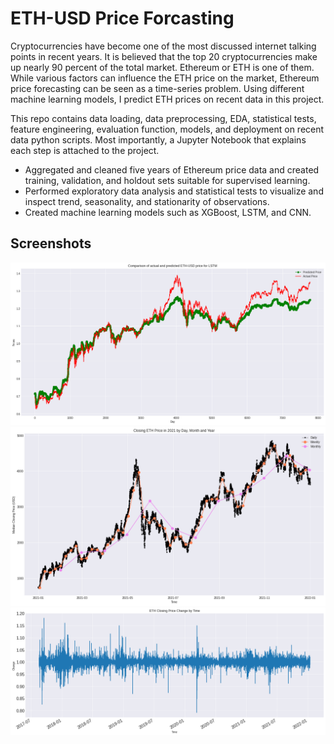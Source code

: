 
# ETH-USD Price Forcasting

Cryptocurrencies have become one of the most discussed internet talking points in recent years. It is believed that the top 20 cryptocurrencies make up nearly 90 percent of the total market. Ethereum or ETH is one of them. While various factors can influence the ETH price on the market, Ethereum price forecasting can be seen as a time-series problem. Using different machine learning models, I predict ETH prices on recent data in this project.

This repo contains data loading, data preprocessing, EDA, statistical tests, feature engineering, evaluation function, models, and deployment on recent data python scripts. Most importantly, a Jupyter Notebook that explains each step is attached to the project.

* Aggregated and cleaned five years of Ethereum price data and created training, validation, and holdout sets suitable for supervised learning.
* Performed exploratory data analysis and statistical tests to visualize and inspect trend, seasonality, and stationarity of observations.
* Created machine learning models such as XGBoost, LSTM, and CNN.


## Screenshots

![LSTM](LSTM-ETH.png)
![Closing-ETH-price-in-2021](Closing-ETH-price-in-2021.png)
![ETH-closing-price-change](ETH-closing-price-change.png)
